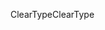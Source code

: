 <span data-ttu-id="3300c-101">ClearType</span><span class="sxs-lookup"><span data-stu-id="3300c-101">ClearType</span></span>